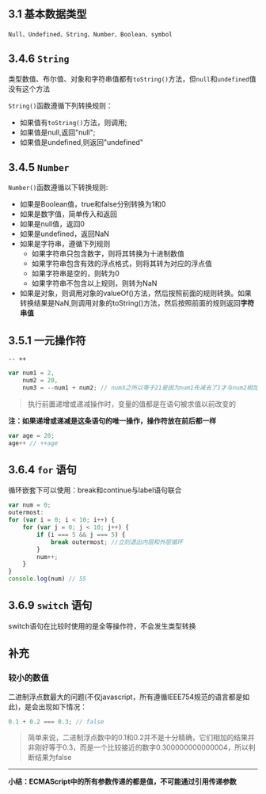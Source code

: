## 3.1 基本数据类型
`Null、Undefined、String、Number、Boolean、symbol`
## 3.4.6 `String`
类型数值、布尔值、对象和字符串值都有`toString()`方法，但`null`和`undefined`值没有这个方法

`String()`函数遵循下列转换规则：
- 如果值有`toString()`方法，则调用;
- 如果值是null,返回"null";
- 如果值是undefined,则返回"undefined"

## 3.4.5 `Number`
`Number()`函数遵循以下转换规则:
- 如果是Boolean值，true和false分别转换为1和0
- 如果是数字值，简单传入和返回
- 如果是null值，返回0
- 如果是undefined，返回NaN
- 如果是字符串，遵循下列规则
    - 如果字符串只包含数字，则将其转换为十进制数值
    - 如果字符串包含有效的浮点格式，则将其转为对应的浮点值
    - 如果字符串是空的，则转为0
    - 如果字符串不包含以上规则，则转为NaN
- 如果是对象，则调用对象的valueOf()方法，然后按照前面的规则转换。如果转换结果是NaN,则调用对象的toString()方法，然后按照前面的规则返回**字符串值**

## 3.5.1 一元操作符
`-- ++`
```js
var num1 = 2,
    num2 = 20,
    num3 = --num1 + num2; // num3之所以等于21是因为num1先减去了1才与num2相加
```
> 执行前置递增或递减操作时，变量的值都是在语句被求值以前改变的

**注：如果递增或递减是这条语句的唯一操作，操作符放在前后都一样**
```javascript
var age = 20;
age++ // ++age
```

## 3.6.4 `for` 语句
循环嵌套下可以使用：break和continue与label语句联合
```javascript
var num = 0;
outermost:
for (var i = 0; i < 10; i++) {
    for (var j = 0; j < 10; j++) {
        if (i === 5 && j === 5) {
            break outermost; //立刻退出内层和外层循环
        }
        num++;
    }
}
console.log(num) // 55
```
## 3.6.9 `switch` 语句
switch语句在比较时使用的是全等操作符，不会发生类型转换

## 补充
### 较小的数值
二进制浮点数最大的问题(不仅javascript，所有遵循IEEE754规范的语言都是如此)，是会出现如下情况：
```js
0.1 + 0.2 === 0.3; // false
```
> 简单来说，二进制浮点数中的0.1和0.2并不是十分精确，它们相加的结果并非刚好等于0.3，而是一个比较接近的数字0.300000000000004，所以判断结果为false
------------

**小结：ECMAScript中的所有参数传递的都是值，不可能通过引用传递参数**
